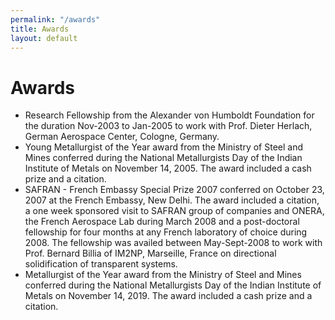 ```yaml
---
permalink: "/awards"
title: Awards
layout: default
---
```

# Awards

 - Research Fellowship from the Alexander von Humboldt Foundation for the duration Nov-2003 to Jan-2005 to work with Prof. Dieter Herlach, German Aerospace Center, Cologne, Germany.
 - Young Metallurgist of the Year award from the Ministry of Steel and Mines conferred during the National Metallurgists Day of the Indian Institute of Metals on November 14, 2005. The award included a cash prize and a citation.
 - SAFRAN - French Embassy Special Prize 2007 conferred on October 23, 2007 at the French Embassy, New Delhi. The award included a citation, a one week sponsored visit to SAFRAN group of companies and ONERA, the French Aerospace Lab during March 2008 and a post-doctoral fellowship for four months at any French laboratory of choice during 2008. The fellowship was availed between May-Sept-2008 to work with Prof. Bernard Billia of IM2NP, Marseille, France on directional solidification of transparent systems.
 - Metallurgist of the Year award from the Ministry of Steel and Mines conferred during the National Metallurgists Day of the Indian Institute of Metals on November 14, 2019. The award included a cash prize and a citation.
